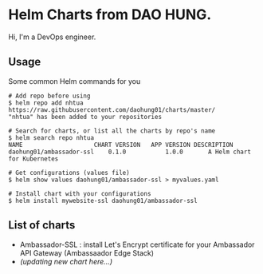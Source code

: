 # Helm Charts from DAO HUNG.
Hi, I'm a DevOps engineer.

## Usage

Some common Helm commands for you

```
# Add repo before using
$ helm repo add nhtua https://raw.githubusercontent.com/daohung01/charts/master/
"nhtua" has been added to your repositories

# Search for charts, or list all the charts by repo's name
$ helm search repo nhtua
NAME                	CHART VERSION	APP VERSION	DESCRIPTION
daohung01/ambassador-ssl	0.1.0        	1.0.0      	A Helm chart for Kubernetes

# Get configurations (values file)
$ helm show values daohung01/ambassador-ssl > myvalues.yaml

# Install chart with your configurations
$ helm install mywebsite-ssl daohung01/ambassador-ssl
```

## List of charts

- Ambassador-SSL : install Let's Encrypt certificate for your Ambassador API Gateway (Ambassaador Edge Stack)
- _(updating new chart here...)_
